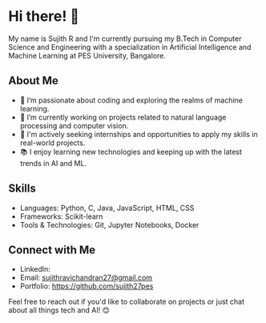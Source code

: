 # Hi there! 👋

My name is Sujith R and I'm currently pursuing my B.Tech in Computer Science and Engineering with a specialization in Artificial Intelligence and Machine Learning at PES University, Bangalore.

## About Me
- 🌱 I’m passionate about coding and exploring the realms of machine learning.
- 🔭 I’m currently working on projects related to natural language processing and computer vision.
- 💼 I'm actively seeking internships and opportunities to apply my skills in real-world projects.
- 📚 I enjoy learning new technologies and keeping up with the latest trends in AI and ML.

## Skills
- Languages: Python, C, Java, JavaScript, HTML, CSS
- Frameworks: Scikit-learn
- Tools & Technologies: Git, Jupyter Notebooks, Docker

## Connect with Me
- LinkedIn: 
- Email: sujithravichandran27@gmail.com
- Portfolio: https://github.com/sujith27pes

Feel free to reach out if you'd like to collaborate on projects or just chat about all things tech and AI! 😊


